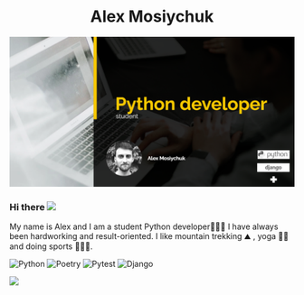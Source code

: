 <h1 align="center">Alex Mosiychuk</a> 
</h1>

![Image alt](https://github.com/olex108/olex108/blob/main/2025-08-03_12-09-16.png)

<h3>Hi there <img src="https://github.com/blackcater/blackcater/raw/main/images/Hi.gif" height="32"/><a href="https://daniilshat.ru/" target="_blank"></a></h3>

My name is Alex and I am a student Python developer👨🏻‍💻 I have always been hardworking and result-oriented. I like mountain trekking ⛰️ , yoga 🧘🏽 and doing sports 🏃⛹️‍♂️.
</br>
  


![Python](https://img.shields.io/badge/python-3670A0?style=for-the-badge&logo=python&logoColor=ffdd54)
![Poetry](https://img.shields.io/badge/Poetry-%233B82F6.svg?style=for-the-badge&logo=poetry&logoColor=0B3D8D)
![Pytest](https://img.shields.io/badge/pytest-%23ffffff.svg?style=for-the-badge&logo=pytest&logoColor=2f9fe3)
![Django](https://img.shields.io/badge/django-%23092E20.svg?style=for-the-badge&logo=django&logoColor=white)


![](https://komarev.com/ghpvc/?username=olex108)
